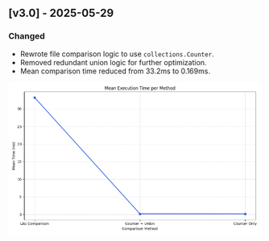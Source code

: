 ## [v3.0] - 2025-05-29

### Changed
- Rewrote file comparison logic to use `collections.Counter`.
- Removed redundant union logic for further optimization.
- Mean comparison time reduced from 33.2ms to 0.169ms.

![v3.0 Benchmark](assets/benchmark_mean_time.png)
